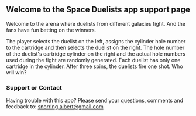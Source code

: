 ## Welcome to the Space Duelists app support page

Welcome to the arena where duelists from different galaxies fight. And the fans have fun betting on the winners.

The player selects the duelist on the left, assigns the cylinder hole number to the cartridge and then selects the duelist on the right. 
The hole number of the duelist's cartridge cylinder on the right and the actual hole numbers used during the fight are randomly generated. 
Each duelist has only one cartridge in the cylinder. After three spins, the duelists fire one shot.
Who will win?

### Support or Contact

Having trouble with this app? Please send your questions, comments and feedback to: snorring.albert@gmail.com
